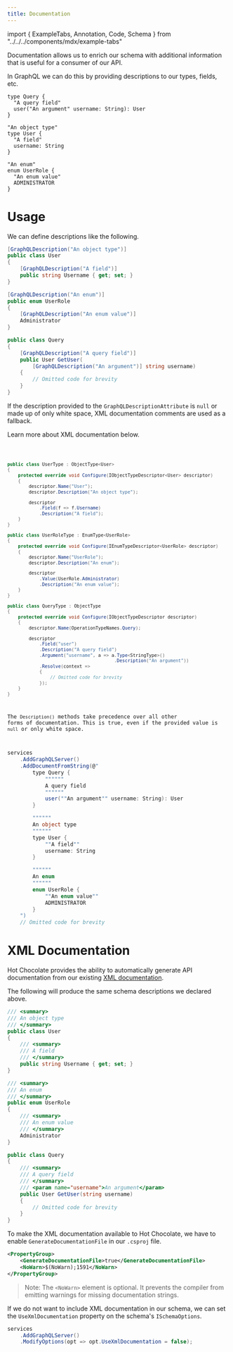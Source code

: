 ```yaml
---
title: Documentation
---
```


import { ExampleTabs, Annotation, Code, Schema } from "../../../components/mdx/example-tabs"

Documentation allows us to enrich our schema with additional information that is useful for a consumer of our API.

In GraphQL we can do this by providing descriptions to our types, fields, etc.

```sdl
type Query {
  "A query field"
  user("An argument" username: String): User
}

"An object type"
type User {
  "A field"
  username: String
}

"An enum"
enum UserRole {
  "An enum value"
  ADMINISTRATOR
}
```

# Usage

We can define descriptions like the following.

<ExampleTabs>
<Annotation>

```csharp
[GraphQLDescription("An object type")]
public class User
{
    [GraphQLDescription("A field")]
    public string Username { get; set; }
}

[GraphQLDescription("An enum")]
public enum UserRole
{
    [GraphQLDescription("An enum value")]
    Administrator
}

public class Query
{
    [GraphQLDescription("A query field")]
    public User GetUser(
        [GraphQLDescription("An argument")] string username)
    {
        // Omitted code for brevity
    }
}
```

If the description provided to the `GraphQLDescriptionAttribute` is `null` or made up of only white space, XML documentation comments are used as a fallback.

Learn more about XML documentation below.

</Annotation>
<Code>

```csharp
public class UserType : ObjectType<User>
{
    protected override void Configure(IObjectTypeDescriptor<User> descriptor)
    {
        descriptor.Name("User");
        descriptor.Description("An object type");

        descriptor
            .Field(f => f.Username)
            .Description("A field");
    }
}

public class UserRoleType : EnumType<UserRole>
{
    protected override void Configure(IEnumTypeDescriptor<UserRole> descriptor)
    {
        descriptor.Name("UserRole");
        descriptor.Description("An enum");

        descriptor
            .Value(UserRole.Administrator)
            .Description("An enum value");
    }
}

public class QueryType : ObjectType
{
    protected override void Configure(IObjectTypeDescriptor descriptor)
    {
        descriptor.Name(OperationTypeNames.Query);

        descriptor
            .Field("user")
            .Description("A query field")
            .Argument("username", a => a.Type<StringType>()
                                        .Description("An argument"))
            .Resolve(context =>
            {
                // Omitted code for brevity
            });
    }
}
```

The `Description()` methods take precedence over all other forms of documentation. This is true, even if the provided value is `null` or only white space.

</Code>
<Schema>

```csharp
services
    .AddGraphQLServer()
    .AddDocumentFromString(@"
        type Query {
            """"""
            A query field
            """"""
            user(""An argument"" username: String): User
        }

        """"""
        An object type
        """"""
        type User {
            ""A field""
            username: String
        }

        """"""
        An enum
        """"""
        enum UserRole {
            ""An enum value""
            ADMINISTRATOR
        }
    ")
    // Omitted code for brevity
```

</Schema>
</ExampleTabs>

# XML Documentation

Hot Chocolate provides the ability to automatically generate API documentation from our existing [XML documentation](https://docs.microsoft.com/dotnet/csharp/codedoc).

The following will produce the same schema descriptions we declared above.

```csharp
/// <summary>
/// An object type
/// </summary>
public class User
{
    /// <summary>
    /// A field
    /// </summary>
    public string Username { get; set; }
}

/// <summary>
/// An enum
/// </summary>
public enum UserRole
{
    /// <summary>
    /// An enum value
    /// </summary>
    Administrator
}

public class Query
{
    /// <summary>
    /// A query field
    /// </summary>
    /// <param name="username">An argument</param>
    public User GetUser(string username)
    {
        // Omitted code for brevity
    }
}
```

To make the XML documentation available to Hot Chocolate, we have to enable `GenerateDocumentationFile` in our `.csproj` file.

```xml
<PropertyGroup>
    <GenerateDocumentationFile>true</GenerateDocumentationFile>
    <NoWarn>$(NoWarn);1591</NoWarn>
</PropertyGroup>
```

> Note: The `<NoWarn>` element is optional. It prevents the compiler from emitting warnings for missing documentation strings.

If we do not want to include XML documentation in our schema, we can set the `UseXmlDocumentation` property on the schema's `ISchemaOptions`.

```csharp
services
    .AddGraphQLServer()
    .ModifyOptions(opt => opt.UseXmlDocumentation = false);
```
